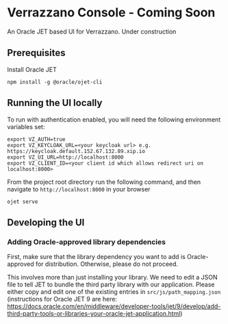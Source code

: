 # Verrazzano Console - Coming Soon

An Oracle JET based UI for Verrazzano. Under construction

## Prerequisites
Install Oracle JET
```
npm install -g @oracle/ojet-cli
```

## Running the UI locally
To run with authentication enabled, you will need the following environment variables set:
```
export VZ_AUTH=true
export VZ_KEYCLOAK_URL=<your keycloak url> e.g. https://keycloak.default.152.67.132.89.xip.io
export VZ_UI_URL=http://localhost:8000
export VZ_CLIENT_ID=<your client id which allows redirect uri on localhost:8000>
```

From the project root directory run the following command, and then navigate to `http://localhost:8000` in your browser
```
ojet serve
```

## Developing the UI

### Adding Oracle-approved library dependencies
First, make sure that the library dependency you want to add is Oracle-approved for distribution. Otherwise, please do not proceed.

This involves more than just installing your library. We need to edit a JSON file to tell JET to bundle the third party library with our application.
Please either copy and edit one of the existing entries in `src/js/path_mapping.json` (instructions for Oracle JET 9 are here: https://docs.oracle.com/en/middleware/developer-tools/jet/9/develop/add-third-party-tools-or-libraries-your-oracle-jet-application.html)
